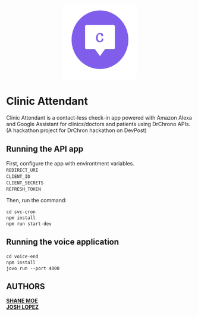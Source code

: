 <p align="center">
    <img src="./assets/clinic-attendant-icon-round.png" width="200" hieght="300">
</p>
<p align="center">
    <h1>Clinic Attendant</h1>
</p>

Clinic Attendant is a contact-less check-in app powered with Amazon Alexa and Google Assistant for clinics/doctors and patients using DrChrono APIs.
(A hackathon project for DrChron hackathon on DevPost)

## Running the API app

First, configure the app with environtment variables.  
`REDIRECT_URI`  
`CLIENT_ID`  
`CLIENT_SECRETS`  
`REFRESH_TOKEN`

Then, run the command:  

```
cd svc-cron  
npm install  
npm run start-dev
```


## Running the voice application 

```
cd voice-end
npm install
jovo run --port 4000
```


## AUTHORS

**[SHANE MOE](https://github.com/ssoemoe)**  
**[JOSH LOPEZ](https://github.com/sinapples)**
